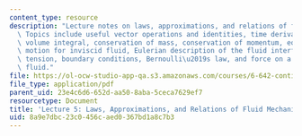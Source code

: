 ```yaml
---
content_type: resource
description: "Lecture notes on laws, approximations, and relations of fluid mechanics.\
  \ Topics include useful vector operations and identities, time derivative of a fluid\
  \ volume integral, conservation of mass, conservation of momentum, equations of\
  \ motion for inviscid fluid, Eulerian description of the fluid interface, surface\
  \ tension, boundary conditions, Bernoulli\u2019s law, and force on a body in a magnetic\
  \ fluid."
file: https://ol-ocw-studio-app-qa.s3.amazonaws.com/courses/6-642-continuum-electromechanics-fall-2008/8a9e7dbc23c0456caed0367bd1a8c7b3_lec05_f08.pdf
file_type: application/pdf
parent_uid: 23e4c6d6-652d-aa50-8aba-5ceca7629ef7
resourcetype: Document
title: 'Lecture 5: Laws, Approximations, and Relations of Fluid Mechanics '
uid: 8a9e7dbc-23c0-456c-aed0-367bd1a8c7b3
---
```

